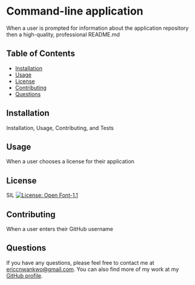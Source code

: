 # Command-line application

  When a user is prompted for information about the application repository then a high-quality, professional README.md

  ## Table of Contents 
  * [Installation](#installation)
  * [Usage](#usage)
  * [License](#license)
  * [Contributing](#contributing)
  * [Questions](#questions)

  ## Installation
  Installation, Usage, Contributing, and Tests

  ## Usage 
  When a user chooses a license for their application

  ## License
  SIL [![License: Open Font-1.1](https://img.shields.io/badge/License-OFL_1.1-lightgreen.svg)](https://opensource.org/licenses/OFL-1.1)

  ## Contributing
  When a user enters their GitHub username

  ## Questions
  If you have any questions, please feel free to contact me at ericcnwankwo@gmail.com. You can also find more of my work at my [GitHub profile](https://github.com/Erickuby).
  